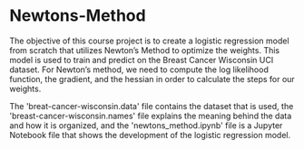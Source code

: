 # Newtons-Method
The objective of this course project is to create a logistic regression model from scratch that utilizes Newton’s Method to optimize the weights. This model is used to train and predict on the Breast Cancer Wisconsin UCI dataset. For Newton’s method, we need to compute the log likelihood function, the gradient, and the hessian in order to calculate the steps for our weights. 

The 'breat-cancer-wisconsin.data' file contains the dataset that is used, the 'breast-cancer-wisconsin.names' file explains the meaning behind the data and how it is organized, and the 'newtons_method.ipynb' file is a Jupyter Notebook file that shows the development of the logistic regression model.
